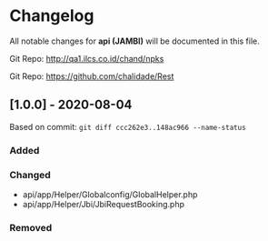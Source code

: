 # Changelog
All notable changes for **api (JAMBI)** will be documented in this file.

Git Repo: http://qa1.ilcs.co.id/chand/npks

Git Repo: https://github.com/chalidade/Rest

## [1.0.0] - 2020-08-04
Based on commit: `git diff ccc262e3..148ac966 --name-status`
### Added

### Changed
- api/app/Helper/Globalconfig/GlobalHelper.php
- api/app/Helper/Jbi/JbiRequestBooking.php

### Removed

